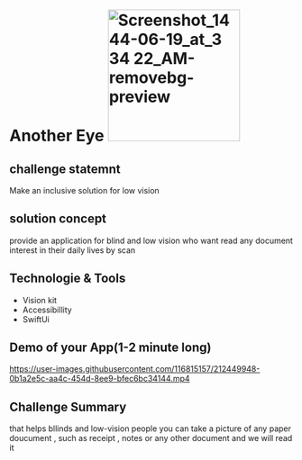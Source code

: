 # Another Eye <img width="234" alt="Screenshot_1444-06-19_at_3 34 22_AM-removebg-preview" src="https://user-images.githubusercontent.com/116815157/212344899-111ec4b5-b18e-4e00-8763-d0c4741d6b49.png">

## challenge statemnt
Make an inclusive solution for low vision
## solution concept
provide an application for blind and low vision who want read any document interest in their daily lives by scan
## Technologie & Tools 
- Vision kit 
- Accessibillity
- SwiftUi 
## Demo of your App(1-2 minute long)

https://user-images.githubusercontent.com/116815157/212449948-0b1a2e5c-aa4c-454d-8ee9-bfec6bc34144.mp4
## Challenge Summary 
that helps bllinds and low-vision people you can take a picture of any paper doucument , such as receipt , notes or any other document and we will read it  

